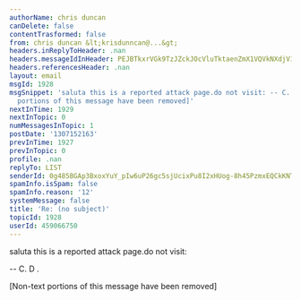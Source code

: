 ```yaml
---
authorName: chris duncan
canDelete: false
contentTrasformed: false
from: chris duncan &lt;krisdunncan@...&gt;
headers.inReplyToHeader: .nan
headers.messageIdInHeader: PEJBTkxrVGk9TzJZckJOcVluTktaenZmX1VQVkNXdjV1ZUx3QG1haWwuZ21haWwuY29tPg==
headers.referencesHeader: .nan
layout: email
msgId: 1928
msgSnippet: 'saluta this is a reported attack page.do not visit: -- C. D . [Non-text
  portions of this message have been removed]'
nextInTime: 1929
nextInTopic: 0
numMessagesInTopic: 1
postDate: '1307152163'
prevInTime: 1927
prevInTopic: 0
profile: .nan
replyTo: LIST
senderId: 0g485BGAp3BxoxYuY_pIw6uP26gc5sjUcixPu8I2xHUog-8h45PzmxEQCkKNTguZpN6-iiPRDZZZ52r0oAHWrz9f29Ed5dGwlEEn
spamInfo.isSpam: false
spamInfo.reason: '12'
systemMessage: false
title: 'Re: (no subject)'
topicId: 1928
userId: 459066750
---
```


 saluta
this is a reported attack page.do not visit:

-- 
C. D .


[Non-text portions of this message have been removed]



